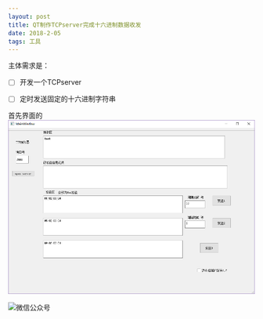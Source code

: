 ```yaml
---
layout: post
title: QT制作TCPserver完成十六进制数据收发
date: 2018-2-05
tags: 工具    
---
```


主体需求是：
- [ ] 开发一个TCPserver
- [ ] 定时发送固定的十六进制字符串



首先界面的
![主要界面](/images/posts/qtfortcpserver/main_ui.png)



![微信公众号](http://photo-elegant.oss-cn-shanghai.aliyuncs.com/18-8-22/88408382.jpg)